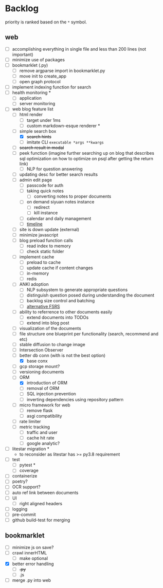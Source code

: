 # Backlog

priority is ranked based on the `*` symbol.

## web
- [ ] accomplishing everything in single file and less than 200 lines (not important)
- [ ] minimize use of packages
- [ ] bookmarklet (.py)
  - [ ] remove argparse import in bookmarklet.py
  - [ ] move init to create_app
  - [ ] open graph protocol
- [ ] implement indexing function for search
- [ ] health monitoring *
  - [ ] application
  - [ ] server monitoring
- [ ] web blog feature list
  - [ ] html render
    - [ ] target under 1ms
    - [ ] custom markdown-esque renderer *
  - [ ] simple search box
    - [x] ~~search hints~~
    - [ ] imitate CLI `executable *args **kwargs`
  - [ ] ~~search result in modal~~
  - [ ] peek function (imagine further searching up on blog that describes sql optimization on how to optimize on psql after getting the return link)
    - [ ] NLP for question answering
  - [ ] updating desc for better search results
  - [ ] admin edit page
    - [ ] passcode for auth
    - [ ] taking quick notes
      - [ ] converting notes to proper documents
    - [ ] on demand siyuan notes instance
      - [ ] redirect
      - [ ] kill instance
    - [ ] calendar and daily management
    - [ ] [timeline](https://www.amcharts.com/demos-v4/timeline-v4/)
  - [ ] site is down update (external)
  - [ ] minimize javascript
  - [ ] blog preload function calls
    - [ ] read index to memory
    - [ ] check static folder
  - [ ] implement cache
    - [ ] preload to cache
    - [ ] update cache if content changes
    - [ ] in-memory
    - [ ] redis
  - [ ] ANKI adoption
    - [ ] NLP subsystem to generate appropriate questions
    - [ ] distinguish question posed during understanding the document
    - [ ] backlog size control and batching
    - [ ] [alternative FSRS](https://github.com/open-spaced-repetition/free-spaced-repetition-scheduler)
  - [ ] ability to referrence to other documents easily
    - [ ] extend documents into TODOs
    - [ ] extend into blog post
  - [ ] visualization of the documents
  - [ ] file structure one blueprint per functionality (search, recommend and etc)
  - [ ] stable diffusion to change image
  - [ ] Intersection Observer
  - [ ] better db conn (with is not the best option)
    - [x] base conx
  - [ ] gcp storage mount?
  - [ ] versioning documents
  - [ ] ORM
    - [x] introduction of ORM
    - [ ] removal of ORM
    - [ ] SQL injection prevention
    - [ ] inverting dependencies using repository pattern
  - [ ] micro framework for web
    - [ ] remove flask
    - [ ] asgi compatibility
  - [ ] rate limiter
  - [ ] metric tracking
    - [ ] traffic and user
    - [ ] cache hit rate
    - [ ] google analytic?
- [ ] litestar migration *
  - to reconsider as litestar has >= py3.8 requirement
- [ ] test
  - [ ] pytest *
  - [ ] coverage
- [ ] containerize
- [ ] poetry?
- [ ] OCR support?
- [ ] auto ref link between documents
- [ ] UI
  - [ ] right aligned headers
- [ ] logging
- [ ] pre-commit
- [ ] github build-test for merging

## bookmarklet
- [ ] minimize js on save?
- [ ] crawl innerHTML
  - [ ] make optional
- [x] better error handling
  - [ ] ~~.py~~
  - [ ] .js
- [ ] merge .py into web
